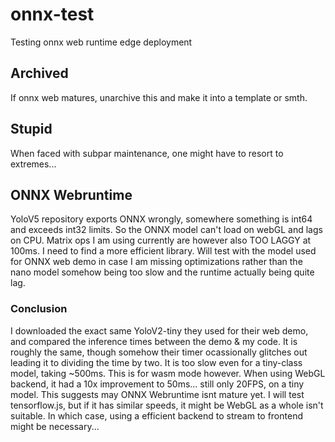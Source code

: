 # onnx-test

Testing onnx web runtime edge deployment

## Archived

If onnx web matures, unarchive this and make it into a template or smth.

## Stupid

When faced with subpar maintenance, one might have to resort to extremes...

## ONNX Webruntime

YoloV5 repository exports ONNX wrongly, somewhere something is int64 and exceeds int32 limits. So the ONNX model can't load on webGL and lags on CPU. Matrix ops I am using currently are however also TOO LAGGY at 100ms. I need to find a more efficient library. Will test with the model used for ONNX web demo in case I am missing optimizations rather than the nano model somehow being too slow and the runtime actually being quite lag.

### Conclusion

I downloaded the exact same YoloV2-tiny they used for their web demo, and compared the inference times between the demo & my code. It is roughly the same, though somehow their timer ocassionally glitches out leading it to dividing the time by two. It is too slow even for a tiny-class model, taking ~500ms. This is for wasm mode however. When using WebGL backend, it had a 10x improvement to 50ms... still only 20FPS, on a tiny model. This suggests may ONNX Webruntime isnt mature yet. I will test tensorflow.js, but if it has similar speeds, it might be WebGL as a whole isn't suitable. In which case, using a efficient backend to stream to frontend might be necessary...
